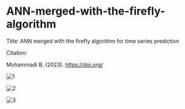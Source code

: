 # ANN-merged-with-the-firefly-algorithm

Title: ANN merged with the firefly algorithm for time series prediction

Citation:

Mohammadi B. (2023). 
https://doi.org/


![1](https://user-images.githubusercontent.com/122013773/210796760-9c62b2d4-cc0d-40d0-b680-b2e5db9c8665.jpg)


![2](https://user-images.githubusercontent.com/122013773/210796795-4ad5e552-5813-41a4-b1a3-b85f71a51a7f.jpg)


![3](https://user-images.githubusercontent.com/122013773/210796847-bc15fb50-1ff1-430b-a9bd-b13e34330390.jpg)

